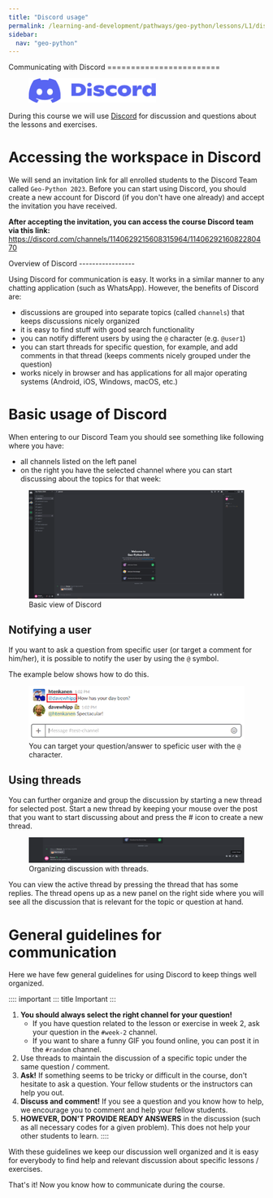 ```yaml
---
title: "Discord usage"
permalink: /learning-and-development/pathways/geo-python/lessons/L1/discord-usage/
sidebar:
  nav: "geo-python"
---
```



Communicating with Discord ========================

<figure class="dark-light">
<img src="img/Discord-logo.png" class="dark-light" width="250"
alt="img/Discord-logo.png" />
</figure>

During this course we will use [Discord](http://discord.com) for
discussion and questions about the lessons and exercises.

# Accessing the workspace in Discord

We will send an invitation link for all enrolled students to the Discord
Team called `Geo-Python 2023`. Before you can start using Discord, you
should create a new account for Discord (if you don\'t have one already)
and accept the invitation you have received.

**After accepting the invitation, you can access the course Discord team
via this link:**
<https://discord.com/channels/1140629215608315964/1140629216082280470>

Overview of Discord \-\-\-\-\-\-\-\-\-\-\-\-\-\-\-\--

Using Discord for communication is easy. It works in a similar manner to
any chatting application (such as WhatsApp). However, the benefits of
Discord are:

-   discussions are grouped into separate topics (called `channels`)
    that keeps discussions nicely organized
-   it is easy to find stuff with good search functionality
-   you can notify different users by using the `@` character (e.g.
    `@user1`)
-   you can start threads for specific question, for example, and add
    comments in that thread (keeps comments nicely grouped under the
    question)
-   works nicely in browser and has applications for all major operating
    systems (Android, iOS, Windows, macOS, etc.)

# Basic usage of Discord

When entering to our Discord Team you should see something like
following where you have:

-   all channels listed on the left panel
-   on the right you have the selected channel where you can start
    discussing about the topics for that week:

<figure>
<img src="img/discord-basic-view.png" width="550"
alt="img/discord-basic-view.png" />
<figcaption>Basic view of Discord</figcaption>
</figure>

## Notifying a user

If you want to ask a question from specific user (or target a comment
for him/her), it is possible to notify the user by using the `@` symbol.

The example below shows how to do this.

<figure>
<img src="img/notifying-user.PNG" width="550"
alt="img/notifying-user.PNG" />
<figcaption>You can target your question/answer to speficic user with
the <code>@</code> character.</figcaption>
</figure>

## Using threads

You can further organize and group the discussion by starting a new
thread for selected post. Start a new thread by keeping your mouse over
the post that you want to start discussing about and press the \# icon
to create a new thread.

<figure>
<img src="img/start-thread-discord.PNG" width="550"
alt="img/start-thread-discord.PNG" />
<figcaption>Organizing discussion with threads.</figcaption>
</figure>

You can view the active thread by pressing the thread that has some
replies. The thread opens up as a new panel on the right side where you
will see all the discussion that is relevant for the topic or question
at hand.

# General guidelines for communication

Here we have few general guidelines for using Discord to keep things
well organized.

:::: important
::: title
Important
:::

1.  **You should always select the right channel for your question!**
    -   If you have question related to the lesson or exercise in week
        2, ask your question in the `#week-2` channel.
    -   If you want to share a funny GIF you found online, you can post
        it in the `#random` channel.
2.  Use threads to maintain the discussion of a specific topic under the
    same question / comment.
3.  **Ask!** If something seems to be tricky or difficult in the course,
    don\'t hesitate to ask a question. Your fellow students or the
    instructors can help you out.
4.  **Discuss and comment!** If you see a question and you know how to
    help, we encourage you to comment and help your fellow students.
5.  **HOWEVER, DON\'T PROVIDE READY ANSWERS** in the discussion (such as
    all necessary codes for a given problem). This does not help your
    other students to learn.
::::

With these guidelines we keep our discussion well organized and it is
easy for everybody to find help and relevant discussion about specific
lessons / exercises.

That\'s it! Now you know how to communicate during the course.
